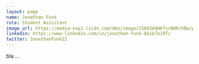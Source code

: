 ```yaml
---
layout: page
name: Jonathan Funk
role: Student Assistant
image_url: https://media-exp1.licdn.com/dms/image/C5603AQHKfvcNHKrhBw/profile-displayphoto-shrink_200_200/0/1574090834987?e=1643846400&v=beta&t=---fx8Azpw2CFmJjr01Tjr8FddIX_rkWhHBUdUhI8gE
linkedin: https://www.linkedin.com/in/jonathan-funk-bb1b7a197/
twitter: JonathanFunk12
---
```

bla ...

